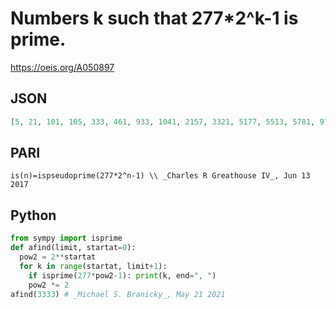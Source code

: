 # Numbers k such that 277\*2^k\-1 is prime\.
https://oeis.org/A050897
## JSON
```JSON
[5, 21, 101, 105, 333, 461, 933, 1041, 2157, 3321, 5177, 5513, 5781, 9737, 11505, 16457, 17357, 490805]
```
## PARI
```PARI
is(n)=ispseudoprime(277*2^n-1) \\ _Charles R Greathouse IV_, Jun 13 2017
```
## Python
```Python
from sympy import isprime
def afind(limit, startat=0):
  pow2 = 2**startat
  for k in range(startat, limit+1):
    if isprime(277*pow2-1): print(k, end=", ")
    pow2 *= 2
afind(3333) # _Michael S. Branicky_, May 21 2021
```
